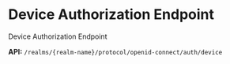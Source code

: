 # Device Authorization Endpoint

Device Authorization Endpoint

__API:__ `/realms/{realm-name}/protocol/openid-connect/auth/device`
